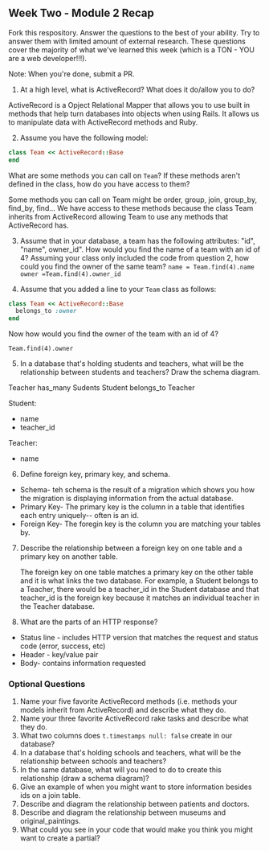 ## Week Two - Module 2 Recap

Fork this respository. Answer the questions to the best of your ability. Try to answer them with limited amount of external research. These questions cover the majority of what we've learned this week (which is a TON - YOU are a web developer!!!). 

Note: When you're done, submit a PR.

1. At a high level, what is ActiveRecord? What does it do/allow you to do?
  
  ActiveRecord is a Opject Relational Mapper that allows you to use built in methods that help turn databases into objects when using Rails. It allows us to manipulate data with ActiveRecord methods and Ruby. 
  
2. Assume you have the following model:

```ruby
class Team << ActiveRecord::Base
end
```

What are some methods you can call on `Team`? If these methods aren't defined in the class, how do you have access to them?
  
  Some methods you can call on Team might be order, group, join, group_by, find_by, find... We have access to these methods because the class Team inherits from ActiveRecord allowing Team to use any methods that ActiveRecord has. 

3. Assume that in your database, a team has the following attributes: "id", "name", owner_id". How would you find the name of a team with an id of 4? Assuming your class only included the code from question 2, how could you find the owner of the same team?
  ```name = Team.find(4).name```
  ```owner =Team.find(4).owner_id```

4. Assume that you added a line to your `Team` class as follows:

```ruby
class Team << ActiveRecord::Base
  belongs_to :owner
end
```

Now how would you find the owner of the team with an id of 4?
  
  ```Team.find(4).owner```
    

5. In a database that's holding students and teachers, what will be the relationship between students and teachers? Draw the schema diagram.
  
  
  Teacher has_many Sudents
  Student belongs_to Teacher
  
  Student:
  - name
  - teacher_id
  
  Teacher:
  - name
  
  
6. Define foreign key, primary key, and schema.
  
  - Schema- teh schema is the result of a migration which shows you how the migration is displaying information from the actual database.
  - Primary Key- The primary key is the column in a table that identifies each entry uniquely-- often is an id. 
  - Foreign Key- The foregin key is the column you are matching your tables by. 
  
7. Describe the relationship between a foreign key on one table and a primary key on another table.
    
    The foreign key on one table matches a primary key on the other table and it is what links the two database. For example, a Student belongs to a Teacher, there would be a teacher_id in the Student database and that teacher_id is the foreign key because it matches an individual teacher in the Teacher database.

8. What are the parts of an HTTP response?

  - Status line - includes HTTP version that matches the request and status code (error, success, etc)
  - Header - key/value pair
  - Body- contains information requested
  

### Optional Questions

1. Name your five favorite ActiveRecord methods (i.e. methods your models inherit from ActiveRecord) and describe what they do.
2. Name your three favorite ActiveRecord rake tasks and describe what they do.
3. What two columns does `t.timestamps null: false` create in our database?
4. In a database that's holding schools and teachers, what will be the relationship between schools and teachers?
5. In the same database, what will you need to do to create this relationship (draw a schema diagram)?
6. Give an example of when you might want to store information besides ids on a join table.
7. Describe and diagram the relationship between patients and doctors.
8. Describe and diagram the relationship between museums and original_paintings.
9. What could you see in your code that would make you think you might want to create a partial?
